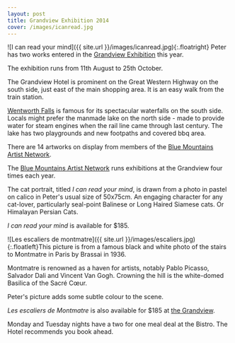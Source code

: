 ```yaml
---
layout: post
title: Grandview Exhibition 2014
cover: /images/icanread.jpg
---
```


![I can read your mind]({{ site.url }}/images/icanread.jpg){:.floatright}
Peter has two works entered in the [Grandview Exhibition](http://www.bman.org.au/exhibitions/grandview) this year.

The exhibition runs from 11th August  to 25th October.

The Grandview Hotel is prominent on the Great Western Highway on the south side, just east of the main shopping area.  It is an easy walk from the train station.  

[Wentworth Falls](http://www.bluemts.com.au/info/towns/wentworth-falls/) is famous for its spectacular waterfalls on the south side.  Locals might prefer the manmade lake on the north side - made to provide water for steam engines when the rail line came through last century.  The lake has two playgrounds and new footpaths and covered bbq area.

There are 14 artworks on display from members of the [Blue Mountains Artist Network](http://www.bman.org.au).

The [Blue Mountains Artist Network](http://www.bman.org.au) runs exhibitions at the Grandview four times each year.

The cat portrait, titled *I can read your mind*, is drawn from a photo in pastel on calico in Peter's usual size of 50x75cm. An engaging character for any cat-lover, particularly seal-point Balinese or Long Haired Siamese cats. Or Himalayan Persian Cats.

*I can read your mind* is available for $185.

![Les escaliers de montmatre]({{ site.url }}/images/escaliers.jpg){:.floatleft}This picture is from a famous black and white photo of the stairs to Montmatre in Paris by Brassai in 1936.

Montmatre is renowned as a haven for artists, notably Pablo Picasso, Salvador Dali and Vincent Van Gogh.  Crowning the hill is the white-domed Basilica of the Sacré Cœur.

Peter's picture adds some subtle colour to the scene.

*Les escaliers de Montmatre* is also available for $185 at [the Grandview](http://www.thegrandviewhotel.com/).

Monday and Tuesday nights have a two for one meal deal at the Bistro. The Hotel recommends you book ahead.
